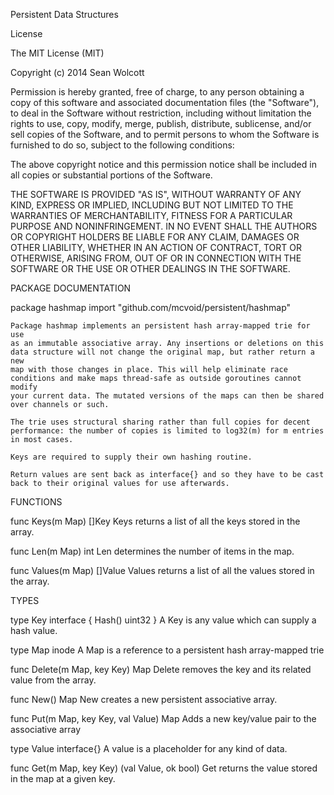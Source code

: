 Persistent Data Structures

License

The MIT License (MIT)

Copyright (c) 2014 Sean Wolcott

Permission is hereby granted, free of charge, to any person obtaining a copy
of this software and associated documentation files (the "Software"), to deal
in the Software without restriction, including without limitation the rights
to use, copy, modify, merge, publish, distribute, sublicense, and/or sell
copies of the Software, and to permit persons to whom the Software is
furnished to do so, subject to the following conditions:

The above copyright notice and this permission notice shall be included in
all copies or substantial portions of the Software.

THE SOFTWARE IS PROVIDED "AS IS", WITHOUT WARRANTY OF ANY KIND, EXPRESS OR
IMPLIED, INCLUDING BUT NOT LIMITED TO THE WARRANTIES OF MERCHANTABILITY,
FITNESS FOR A PARTICULAR PURPOSE AND NONINFRINGEMENT. IN NO EVENT SHALL THE
AUTHORS OR COPYRIGHT HOLDERS BE LIABLE FOR ANY CLAIM, DAMAGES OR OTHER
LIABILITY, WHETHER IN AN ACTION OF CONTRACT, TORT OR OTHERWISE, ARISING FROM,
OUT OF OR IN CONNECTION WITH THE SOFTWARE OR THE USE OR OTHER DEALINGS IN
THE SOFTWARE.

PACKAGE DOCUMENTATION

package hashmap
    import "github.com/mcvoid/persistent/hashmap"

    Package hashmap implements an persistent hash array-mapped trie for use
    as an immutable associative array. Any insertions or deletions on this
    data structure will not change the original map, but rather return a new
    map with those changes in place. This will help eliminate race
    conditions and make maps thread-safe as outside goroutines cannot modify
    your current data. The mutated versions of the maps can then be shared
    over channels or such.

    The trie uses structural sharing rather than full copies for decent
    performance: the number of copies is limited to log32(m) for m entries
    in most cases.

    Keys are required to supply their own hashing routine.

    Return values are sent back as interface{} and so they have to be cast
    back to their original values for use afterwards.

FUNCTIONS

func Keys(m Map) []Key
    Keys returns a list of all the keys stored in the array.

func Len(m Map) int
    Len determines the number of items in the map.

func Values(m Map) []Value
    Values returns a list of all the values stored in the array.

TYPES

type Key interface {
    Hash() uint32
}
    A Key is any value which can supply a hash value.

type Map inode
    A Map is a reference to a persistent hash array-mapped trie

func Delete(m Map, key Key) Map
    Delete removes the key and its related value from the array.

func New() Map
    New creates a new persistent associative array.

func Put(m Map, key Key, val Value) Map
    Adds a new key/value pair to the associative array

type Value interface{}
    A value is a placeholder for any kind of data.

func Get(m Map, key Key) (val Value, ok bool)
    Get returns the value stored in the map at a given key.


